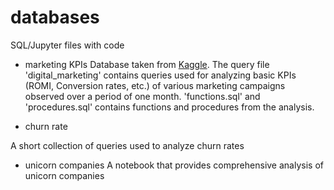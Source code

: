 # databases
SQL/Jupyter files with code

- marketing KPIs
Database taken from [Kaggle]("https://www.kaggle.com/datasets/sinderpreet/analyze-the-marketing-spending"). The query file 'digital_marketing' contains queries used for analyzing basic KPIs (ROMI, Conversion rates, etc.) of various marketing campaigns observed over a period of one month. 'functions.sql' and 'procedures.sql' contains functions and procedures from the analysis. 

- churn rate 

A short collection of queries used to analyze churn rates 

- unicorn companies
A notebook that provides comprehensive analysis of unicorn companies




